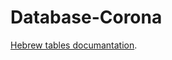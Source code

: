 # Database-Corona

[Hebrew tables documantation](https://github.com/abir006/Database-Corona/blob/main/%D7%AA%D7%99%D7%A2%D7%95%D7%93.pdf).
